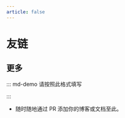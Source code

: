 ```yaml
---
article: false
---
```


# 友链

<SiteInfo
  name="小奏笔记"
  desc="一个鸽子的网站"
  logo="https://www.mofuc.cn/zb_users/upload/2024/10/20241025183536172985253620223.jpg"
  url="https://www.mofuc.cn"
  preview="https://s2.loli.net/2025/05/13/QL28DgP7sYxSIyV.png"
/>
<SiteInfo
  name="NetGo"
  desc="一款内网穿透服务，轻松搭建属于您自己的个人网站"
  logo="https://natgo.cn/static/img/logo64.png"
  url="https://natgo.cn"
  preview="https://s2.loli.net/2025/05/13/1Hcp94lA6mnCXGf.png"
/>
<SiteInfo
  name="Lazy's Blog"
  desc="Share somethings with you"
  logo="https://q1.qlogo.cn/g?b=qq&nk=2211717435&s=640"
  url="https://blog.imlazy.ink:233"
  preview="https://s2.loli.net/2025/05/13/Zb2HVmaQfPMWKej.png"
/>
<SiteInfo
  name="上杉夏相の小窝"
  desc="干啥啥不行，摸鱼第一名"
  logo="https://cos-shanghai-01-1301223281.cos.ap-shanghai.myqcloud.com/box/imgs/youmu-header.webp"
  url="https://blog.konpaku.cn"
  preview="https://s2.loli.net/2025/05/13/gGry2OUiJ1TDhIc.png"
/>
<SiteInfo
  name="音铃的博客"
  desc="河流终将汇入大海，最后还是回到了平平无奇的样子"
  logo="https://blog.iin0.cn/author.png"
  url="https://blog.iin0.cn"
  repo="https://github.com/Twiyin0/twiyin0.github.io"
  preview="https://s2.loli.net/2025/05/13/vCXPmZfSjQcTOKD.png"
/>
<SiteInfo
  name="Wapriaily"
  desc="目之所及皆是回忆，心之所想皆是过往，眼之所看皆是遗憾。"
  logo="https://www.wapriaily.com/photo/wapriaily.jpg"
  url="https://blog.wapriaily.com"
  preview="https://s2.loli.net/2025/05/13/SUsQT6D1eJHoyMu.png"
/>
<SiteInfo
  name="冰凌"
  desc="不要温和的走进那个良夜。"
  logo="https://avatars.githubusercontent.com/u/34296329?v=4"
  url="https://icewk.org/"
  preview=""
/>
## 更多

::: md-demo 请按照此格式填写

<SiteInfo
  name="师叔の小窝"
  desc="人生没有后悔，我们只能尽力去不让自己后悔"
  url="https://blog.vlssu.com"
  logo="https://blog.vlssu.com/head.png"
  repo="https://github.com/vlssu/vlssu.github.io"
  preview="https://blog.vlssu.com/assets/images/blog_preview.png"
/>

:::

- 随时随地通过 PR 添加你的博客或文档至此。
